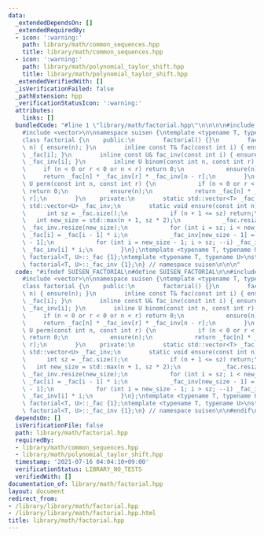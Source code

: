 ```yaml
---
data:
  _extendedDependsOn: []
  _extendedRequiredBy:
  - icon: ':warning:'
    path: library/math/common_sequences.hpp
    title: library/math/common_sequences.hpp
  - icon: ':warning:'
    path: library/math/polynomial_taylor_shift.hpp
    title: library/math/polynomial_taylor_shift.hpp
  _extendedVerifiedWith: []
  _isVerificationFailed: false
  _pathExtension: hpp
  _verificationStatusIcon: ':warning:'
  attributes:
    links: []
  bundledCode: "#line 1 \"library/math/factorial.hpp\"\n\n\n\n#include <cassert>\n\
    #include <vector>\n\nnamespace suisen {\ntemplate <typename T, typename U = T>\n\
    class factorial {\n    public:\n        factorial() {}\n        factorial(int\
    \ n) { ensure(n); }\n        inline const T& fac(const int i) { ensure(i); return\
    \ _fac[i]; }\n        inline const U& fac_inv(const int i) { ensure(i); return\
    \ _fac_inv[i]; }\n        inline U binom(const int n, const int r) {\n       \
    \     if (n < 0 or r < 0 or n < r) return 0;\n            ensure(n);\n       \
    \     return _fac[n] * _fac_inv[r] * _fac_inv[n - r];\n        }\n        inline\
    \ U perm(const int n, const int r) {\n            if (n < 0 or r < 0 or n < r)\
    \ return 0;\n            ensure(n);\n            return _fac[n] * _fac_inv[n -\
    \ r];\n        }\n    private:\n        static std::vector<T> _fac;\n        static\
    \ std::vector<U> _fac_inv;\n        static void ensure(const int n) {\n      \
    \      int sz = _fac.size();\n            if (n + 1 <= sz) return;\n         \
    \   int new_size = std::max(n + 1, sz * 2);\n            _fac.resize(new_size),\
    \ _fac_inv.resize(new_size);\n            for (int i = sz; i < new_size; ++i)\
    \ _fac[i] = _fac[i - 1] * i;\n            _fac_inv[new_size - 1] = U(1) / _fac[new_size\
    \ - 1];\n            for (int i = new_size - 1; i > sz; --i) _fac_inv[i - 1] =\
    \ _fac_inv[i] * i;\n        }\n};\ntemplate <typename T, typename U>\nstd::vector<T>\
    \ factorial<T, U>::_fac {1};\ntemplate <typename T, typename U>\nstd::vector<U>\
    \ factorial<T, U>::_fac_inv {1};\n} // namespace suisen\n\n\n"
  code: "#ifndef SUISEN_FACTORIAL\n#define SUISEN_FACTORIAL\n\n#include <cassert>\n\
    #include <vector>\n\nnamespace suisen {\ntemplate <typename T, typename U = T>\n\
    class factorial {\n    public:\n        factorial() {}\n        factorial(int\
    \ n) { ensure(n); }\n        inline const T& fac(const int i) { ensure(i); return\
    \ _fac[i]; }\n        inline const U& fac_inv(const int i) { ensure(i); return\
    \ _fac_inv[i]; }\n        inline U binom(const int n, const int r) {\n       \
    \     if (n < 0 or r < 0 or n < r) return 0;\n            ensure(n);\n       \
    \     return _fac[n] * _fac_inv[r] * _fac_inv[n - r];\n        }\n        inline\
    \ U perm(const int n, const int r) {\n            if (n < 0 or r < 0 or n < r)\
    \ return 0;\n            ensure(n);\n            return _fac[n] * _fac_inv[n -\
    \ r];\n        }\n    private:\n        static std::vector<T> _fac;\n        static\
    \ std::vector<U> _fac_inv;\n        static void ensure(const int n) {\n      \
    \      int sz = _fac.size();\n            if (n + 1 <= sz) return;\n         \
    \   int new_size = std::max(n + 1, sz * 2);\n            _fac.resize(new_size),\
    \ _fac_inv.resize(new_size);\n            for (int i = sz; i < new_size; ++i)\
    \ _fac[i] = _fac[i - 1] * i;\n            _fac_inv[new_size - 1] = U(1) / _fac[new_size\
    \ - 1];\n            for (int i = new_size - 1; i > sz; --i) _fac_inv[i - 1] =\
    \ _fac_inv[i] * i;\n        }\n};\ntemplate <typename T, typename U>\nstd::vector<T>\
    \ factorial<T, U>::_fac {1};\ntemplate <typename T, typename U>\nstd::vector<U>\
    \ factorial<T, U>::_fac_inv {1};\n} // namespace suisen\n\n#endif\n"
  dependsOn: []
  isVerificationFile: false
  path: library/math/factorial.hpp
  requiredBy:
  - library/math/common_sequences.hpp
  - library/math/polynomial_taylor_shift.hpp
  timestamp: '2021-07-16 04:04:10+09:00'
  verificationStatus: LIBRARY_NO_TESTS
  verifiedWith: []
documentation_of: library/math/factorial.hpp
layout: document
redirect_from:
- /library/library/math/factorial.hpp
- /library/library/math/factorial.hpp.html
title: library/math/factorial.hpp
---
```

